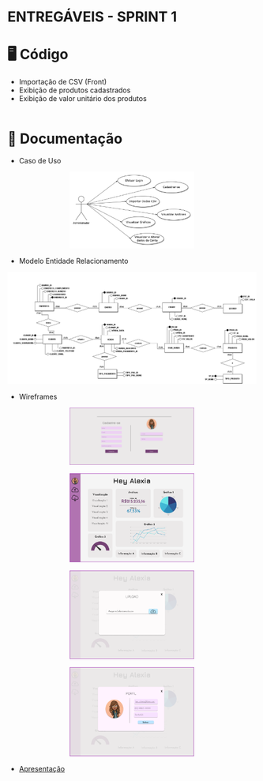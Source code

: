 # ENTREGÁVEIS - SPRINT 1

# :desktop_computer: Código
- Importação de CSV (Front)
- Exibição de produtos cadastrados
- Exibição de valor unitário dos produtos <br/><br/>

# :page_facing_up: Documentação
- Caso de Uso
<p align="center"><img src="https://github.com/EquipeFatec/api/blob/main/documents/Caso%20de%20Uso.png" style="width: 50%"/></p>

- Modelo Entidade Relacionamento
<img src="https://github.com/EquipeFatec/api/blob/main/documents/MER_v01.png"/>

- Wireframes
<p align="center"><img src="https://github.com/EquipeFatec/api/blob/main/documents/wireframes/wireframe_login.png" style="width: 50%"/></p>
<p align="center"><img src="https://github.com/EquipeFatec/api/blob/main/documents/wireframes/wireframe_dashboard.png" style="width: 50%"/></p>
<p align="center"><img src="https://github.com/EquipeFatec/api/blob/main/documents/wireframes/wireframe_upload.png" style="width: 50%"/></p>
<p align="center"><img src="https://github.com/EquipeFatec/api/blob/main/documents/wireframes/wireframe_perfil.png" style="width: 50%"/></p>

- <a href="https://github.com/EquipeFatec/api/blob/main/documents/Apresentacao_Sprint_1.pdf">Apresentação</a>
